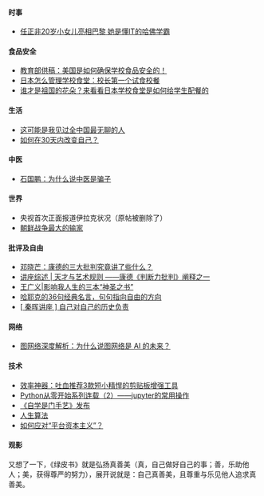 #### 时事

- [任正非20岁小女儿亮相巴黎 她是懂IT的哈佛学霸](https://finance.sina.cn/china/gncj/2018-11-28/detail-ihpevhcm1872626.d.html) 

#### 食品安全

- [教育部供稿：美国是如何确保学校食品安全的！](https://mp.weixin.qq.com/s?__biz=MzU5ODY5NTIxOQ==&mid=2247484424&idx=1&sn=b5013158ed02ca229855e2961c6681ca) 
- [日本怎么管理学校食堂：校长第一个试食校餐](https://mp.weixin.qq.com/s?__biz=MjM5MzczMTE5NA==&mid=2649781388&idx=1&sn=eaf4163d9224e69c80abe467fcc194ca)
- [谁才是祖国的花朵？来看看日本学校食堂是如何给学生配餐的](https://mp.weixin.qq.com/s?__biz=MzI1MzA3NzE1NA==&mid=2648395270&idx=2&sn=eebe54c047b25efa7981e7d7b3830bce&chksm=f1f61dcbc68194ddfcd645996d3b1e07660070b82624ee01c5e9bce70d1819857309a1347c31&mpshare=1&scene=1&srcid=0317lZU5c7QZfIj9T4rhEQ2G&pass_ticket=dLSfyXlynyLCt1hBUvvdlpVYQXOOWtlivqfZwrc4X4nvEXb4PG1JfgAq1ftiqCw6#rd) 

#### 生活

- [这可能是我见过全中国最无聊的人](https://mp.weixin.qq.com/s?__biz=MzAwNzAxNDYyMA==&mid=2650866036&idx=1&sn=606d5f9225d5762ceea1b998fe5eedb1&chksm=80f130c7b786b9d1e298448268b0e3c2188af16a9d336ced79e56cd323fb7ab32daa646ff527&scene=0&xtrack=1&pass_ticket=dLSfyXlynyLCt1hBUvvdlpVYQXOOWtlivqfZwrc4X4nvEXb4PG1JfgAq1ftiqCw6#rd)
- [如何在30天内改变自己？](https://mp.weixin.qq.com/s?__biz=MjM5OTA3MjUwMA==&mid=2651132104&idx=1&sn=04b3ee98948c58d9f73d35f2d0ed960b&chksm=bd30b7538a473e45633baa6e58f4cb328570c6ca3573f1adbd04ba64a9cfaf0f6244d79268fa&scene=0&xtrack=1&pass_ticket=dLSfyXlynyLCt1hBUvvdlpVYQXOOWtlivqfZwrc4X4nvEXb4PG1JfgAq1ftiqCw6#rd) 

#### 中医

- [石国鹏：为什么说中医是骗子](https://mp.weixin.qq.com/s?__biz=MjM5Mjg0NTkzMw==&mid=2649794716&idx=3&sn=6c5864824eb24349eb3e86875fd833ea&chksm=bea4119e89d39888b24e9026c358151fb6a9c795c8056545d697ceb385b2a602e1fc9ac7b35c&mpshare=1&scene=1&srcid=03022EDaaYsVbx5dSq2usGDQ&pass_ticket=dLSfyXlynyLCt1hBUvvdlpVYQXOOWtlivqfZwrc4X4nvEXb4PG1JfgAq1ftiqCw6#rd) 

#### 世界

- 央视首次正面报道伊拉克状况（原帖被删除了）  
- [朝鲜战争最大的输家](https://mp.weixin.qq.com/s?__biz=MjM5MTI1MDM0OQ==&mid=200228871&idx=3&sn=d8f252ee1b5f19fe4a6e16191970a232&mpshare=1&scene=2&srcid=0303HQuP8s2Ae67mER56Q7uh&from=timeline&pass_ticket=dLSfyXlynyLCt1hBUvvdlpVYQXOOWtlivqfZwrc4X4nvEXb4PG1JfgAq1ftiqCw6#rd) 

#### 批评及自由

- [邓晓芒：康德的三大批判究竟讲了些什么？](https://mp.weixin.qq.com/s?__biz=MjM5MzE1MTEzNA==&mid=2456934811&idx=1&sn=17d8af075bf92ef6f0edcff01eb535cc&chksm=b11e186a8669917ce4ba9636cc7a47d044f2043cd4096e78c4e0c79e76526927c3742b5d785c&mpshare=1&scene=1&srcid=0313RPAdQjtJqFd899pqVxRj&pass_ticket=dLSfyXlynyLCt1hBUvvdlpVYQXOOWtlivqfZwrc4X4nvEXb4PG1JfgAq1ftiqCw6#rd)
-  [讲座综述 | 天才与艺术规则 ——康德《判断力批判》阐释之一](https://mp.weixin.qq.com/s?__biz=MzU3NzExMzcwMg==&mid=2247484350&idx=1&sn=147f89f391a853ad3d681cda4f0506be&chksm=fd08d8b7ca7f51a1c7f0518c148addaac51d390c917cf1b962650f6585315d020dc184e81328&mpshare=1&scene=1&srcid=0313iqShBtQfs5lnUMrcOzlB&pass_ticket=dLSfyXlynyLCt1hBUvvdlpVYQXOOWtlivqfZwrc4X4nvEXb4PG1JfgAq1ftiqCw6#rd)
-  [王广义|影响我人生的三本“神圣之书”](https://mp.weixin.qq.com/s?__biz=Mzg4OTAxMjA2OQ==&mid=2247484361&idx=1&sn=2bcb10e35b39ec9f074bdcf49e4db005&chksm=cff329c3f884a0d53e144251fbfc79c94d279f4edf7302dc595aa1de0885ad2809a2e9440021&mpshare=1&scene=1&srcid=0107wGgplVXsxGkmhaAdFjWp&pass_ticket=dLSfyXlynyLCt1hBUvvdlpVYQXOOWtlivqfZwrc4X4nvEXb4PG1JfgAq1ftiqCw6#rd)
-  [哈耶克的36句经典名言，句句指向自由的方向](https://mp.weixin.qq.com/s?__biz=MzA5MTAwMDcxNQ==&mid=2448896384&idx=1&sn=c8ddfca5ae94b262b3cd983a91eeca90&chksm=84008b64b377027272bc867b77f417f3216738339c569e72b1b7075889d7474cb6b302ea2c5a&mpshare=1&scene=1&srcid=0212pOcnqSEXdqKMTjqCFRTh&pass_ticket=dLSfyXlynyLCt1hBUvvdlpVYQXOOWtlivqfZwrc4X4nvEXb4PG1JfgAq1ftiqCw6#rd)
-  [[ 秦晖讲座 \] 自己对自己的历史负责](https://www.bilibili.com/video/av43718127/) 

#### 网络

- [图网络深度解析：为什么说图网络是 AI 的未来？](https://mp.weixin.qq.com/s?__biz=MzIzMjQyNzQ5MA==&mid=2247496471&idx=1&sn=7eca27c586030aeb3fb0f605e08d8588&chksm=e897a99adfe0208c3b5d91c8e7b084cadef83464321ac82e789564ca6d1118eaeefe6348d73c&mpshare=1&scene=1&srcid=0317z2qIS5I6geenOhKKLbxp&pass_ticket=dLSfyXlynyLCt1hBUvvdlpVYQXOOWtlivqfZwrc4X4nvEXb4PG1JfgAq1ftiqCw6#rd) 

#### 技术

- [效率神器：吐血推荐3款短小精悍的剪贴板增强工具](https://post.m.smzdm.com/p/ag89x9v3/?send_by=4826564321&from=timeline)
-  [Python从零开始系列连载（2）——jupyter的常用操作](https://mp.weixin.qq.com/s?__biz=MzI5NDY1MjQzNA==&mid=2247484477&idx=2&sn=0fbfb92403f26ecc42356190d4b2a38c&chksm=ec5edb40db295256315fb59e9f541d057a9100d89319b650066ae5cea4750f2fd31fa019a603&mpshare=1&scene=24&srcid=0119fChoiM5kseNGOM4ozzog&pass_ticket=dLSfyXlynyLCt1hBUvvdlpVYQXOOWtlivqfZwrc4X4nvEXb4PG1JfgAq1ftiqCw6#rd)
-  [《自学是门手艺》发布](https://mp.weixin.qq.com/s?__biz=MzAxNzI4MTMwMw==&mid=2651632495&idx=1&sn=2b8d76aa2eae15fd7e60e89cd656f318&chksm=801feb17b7686201eca4cd7ea62b99412fd885a46f78ebf7788e0eed44024c1dff8cb4cee21d&scene=0&xtrack=1&pass_ticket=dLSfyXlynyLCt1hBUvvdlpVYQXOOWtlivqfZwrc4X4nvEXb4PG1JfgAq1ftiqCw6#rd)
-  [人生算法](https://mp.weixin.qq.com/s?__biz=MjM5ODAyMjg3Ng==&mid=2650751604&idx=1&sn=bc8a57965a5460775fa70d4a7bdcd32b&chksm=bedaf9c789ad70d1cb09542959aabadc10f24cbf92afceba46961bd6ab16a3130d1bd6dd34c1&mpshare=1&scene=1&srcid=0126w9Qsd9Ug7p5YOeVFq2AG&pass_ticket=dLSfyXlynyLCt1hBUvvdlpVYQXOOWtlivqfZwrc4X4nvEXb4PG1JfgAq1ftiqCw6#rd)
-  [如何应对“平台资本主义”？](file:///home/ooof/Notebooks/Word/Journal/2019/03/www.ftchinese.comstory001081820.txt) 

#### 观影

 又想了一下，《绿皮书》就是弘扬真善美（真，自己做好自己的事；善，乐助他人；美，获得尊严的努力），展开说就是：自己真善美，且尊重与乐见他人追求真善美。 